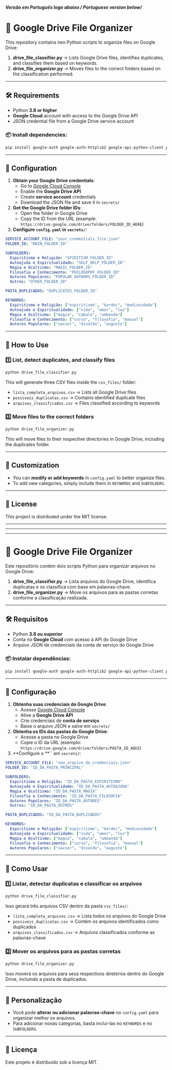 ##### Versão em Português logo abaixo / Portuguese version below/
# 📌 Google Drive File Organizer

This repository contains two Python scripts to organize files on Google Drive:

1. **drive_file_classifier.py** → Lists Google Drive files, identifies duplicates, and classifies them based on keywords.
2. **drive_file_organizer.py** → Moves files to the correct folders based on the classification performed.

---

## 🛠️ Requirements

- Python **3.8 or higher**
- **Google Cloud** account with access to the Google Drive API
- JSON credential file from a Google Drive service account

### 📦 Install dependencies:

```sh
pip install google-auth google-auth-httplib2 google-api-python-client pyyaml
```

---

## 📂 Configuration

1. **Obtain your Google Drive credentials**:
   - Go to [Google Cloud Console](https://console.cloud.google.com/)
   - Enable the **Google Drive API**
   - Create **service account** credentials
   - Download the JSON file and save it in `secrets/`
2. **Get the Google Drive folder IDs**:
   - Open the folder in Google Drive
   - Copy the ID from the URL (example: `https://drive.google.com/drive/folders/FOLDER_ID_HERE`)
3. **Configure `config.yaml` in `secrets/`**:

```yaml
SERVICE_ACCOUNT_FILE: "your_credentials_file.json"
FOLDER_ID: "MAIN_FOLDER_ID"

SUBFOLDERS:
  Espiritismo e Religião: "SPIRITISM_FOLDER_ID"
  Autoajuda e Espiritualidade: "SELF_HELP_FOLDER_ID"
  Magia e Ocultismo: "MAGIC_FOLDER_ID"
  Filosofia e Conhecimento: "PHILOSOPHY_FOLDER_ID"
  Autores Populares: "POPULAR_AUTHORS_FOLDER_ID"
  Outros: "OTHER_FOLDER_ID"

PASTA_DUPLICADOS: "DUPLICATES_FOLDER_ID"

KEYWORDS:
  Espiritismo e Religião: ["espiritismo", "kardec", "mediunidade"]
  Autoajuda e Espiritualidade: ["vida", "amor", "luz"]
  Magia e Ocultismo: ["magia", "cabala", "umbanda"]
  Filosofia e Conhecimento: ["curso", "filosofia", "manual"]
  Autores Populares: ["xavier", "divaldo", "augusto"]
```

---

## 🚀 How to Use

### **1️⃣ List, detect duplicates, and classify files**

```sh
python drive_file_classifier.py
```

This will generate three CSV files inside the `csv_files/` folder:

- `lista_completa_arquivos.csv` → Lists all Google Drive files
- `possiveis_duplicatas.csv` → Contains identified duplicate files
- `arquivos_classificados.csv` → Files classified according to keywords

### **2️⃣ Move files to the correct folders**

```sh
python drive_file_organizer.py
```

This will move files to their respective directories in Google Drive, including the duplicates folder.

---

## 📌 Customization

- You can **modify or add keywords** in `config.yaml` to better organize files.
- To add new categories, simply include them in `KEYWORDS` and `SUBFOLDERS`.

---

## 📖 License

This project is distributed under the MIT license.


---
---
---

# 📌 Google Drive File Organizer

Este repositório contém dois scripts Python para organizar arquivos no Google Drive:

1. **drive\_file\_classifier.py** → Lista arquivos do Google Drive, identifica duplicatas e os classifica com base em palavras-chave.
2. **drive\_file\_organizer.py** → Move os arquivos para as pastas corretas conforme a classificação realizada.

---

## 🛠️ Requisitos

- Python **3.8 ou superior**
- Conta no **Google Cloud** com acesso à API do Google Drive
- Arquivo JSON de credenciais da conta de serviço do Google Drive

### 📦 Instalar dependências:

```sh
pip install google-auth google-auth-httplib2 google-api-python-client pyyaml
```

---

## 📂 Configuração

1. **Obtenha suas credenciais do Google Drive**:
   - Acesse [Google Cloud Console](https://console.cloud.google.com/)
   - Ative a **Google Drive API**
   - Crie credenciais de **conta de serviço**
   - Baixe o arquivo JSON e salve em `secrets/`
2. **Obtenha os IDs das pastas do Google Drive**:
   - Acesse a pasta no Google Drive
   - Copie o ID da URL (exemplo: `https://drive.google.com/drive/folders/PASTA_ID_AQUI`)
3. **Configure o **`` em `secrets/`:

```yaml
SERVICE_ACCOUNT_FILE: "seu_arquivo_de_credenciais.json"
FOLDER_ID: "ID_DA_PASTA_PRINCIPAL"

SUBFOLDERS:
  Espiritismo e Religião: "ID_DA_PASTA_ESPIRITISMO"
  Autoajuda e Espiritualidade: "ID_DA_PASTA_AUTOAJUDA"
  Magia e Ocultismo: "ID_DA_PASTA_MAGIA"
  Filosofia e Conhecimento: "ID_DA_PASTA_FILOSOFIA"
  Autores Populares: "ID_DA_PASTA_AUTORES"
  Outros: "ID_DA_PASTA_OUTROS"

PASTA_DUPLICADOS: "ID_DA_PASTA_DUPLICADOS"

KEYWORDS:
  Espiritismo e Religião: ["espiritismo", "kardec", "mediunidade"]
  Autoajuda e Espiritualidade: ["vida", "amor", "luz"]
  Magia e Ocultismo: ["magia", "cabala", "umbanda"]
  Filosofia e Conhecimento: ["curso", "filosofia", "manual"]
  Autores Populares: ["xavier", "divaldo", "augusto"]
```

---

## 🚀 Como Usar

### **1️⃣ Listar, detectar duplicatas e classificar os arquivos**

```sh
python drive_file_classifier.py
```

Isso gerará três arquivos CSV dentro da pasta `csv_files/`:

- `lista_completa_arquivos.csv` → Lista todos os arquivos do Google Drive
- `possiveis_duplicatas.csv` → Contém os arquivos identificados como duplicados
- `arquivos_classificados.csv` → Arquivos classificados conforme as palavras-chave

### **2️⃣ Mover os arquivos para as pastas corretas**

```sh
python drive_file_organizer.py
```

Isso moverá os arquivos para seus respectivos diretórios dentro do Google Drive, incluindo a pasta de duplicados.

---

## 📌 Personalização

- Você pode **alterar ou adicionar palavras-chave** no `config.yaml` para organizar melhor os arquivos.
- Para adicionar novas categorias, basta incluí-las no `KEYWORDS` e no `SUBFOLDERS`.

---

## 📖 Licença

Este projeto é distribuído sob a licença MIT.

